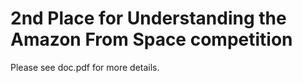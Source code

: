 # 2nd Place for Understanding the Amazon From Space competition

Please see doc.pdf for more details. 
